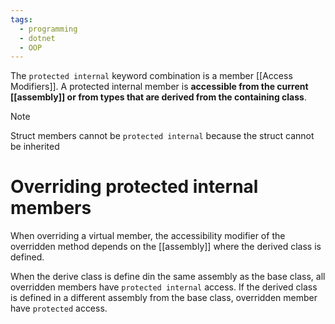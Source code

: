 ```yaml
---
tags:
  - programming
  - dotnet
  - OOP
---
```

The `protected internal` keyword combination is a member [[Access Modifiers]]. A protected  internal member is **accessible from the current [[assembly]] or from types that are derived from the containing class**.
> [!note]
> Struct members cannot be `protected internal` because the struct cannot be inherited

# Overriding protected internal members
When overriding a virtual member, the accessibility modifier of the overridden method depends on the [[assembly]] where the derived class is defined.

When the derive class is define din the same assembly as the base class, all overridden members have `protected internal` access. If the derived class is defined in a different assembly from the base class, overridden member have `protected` access. 